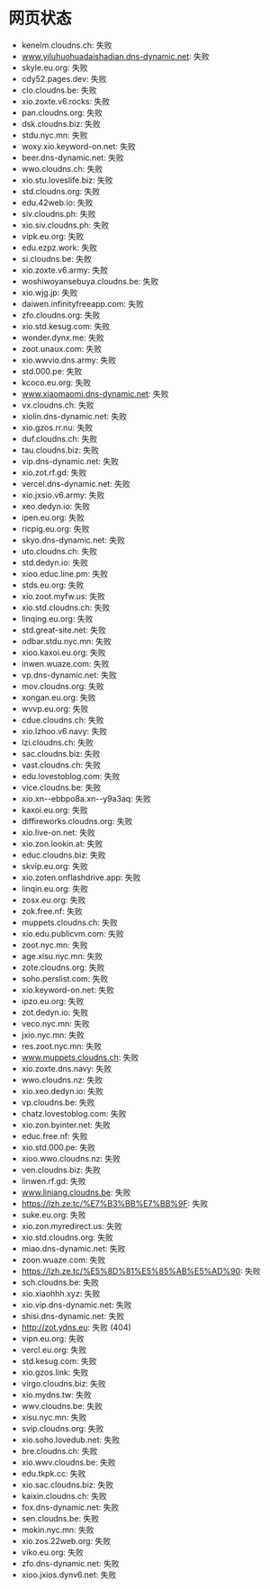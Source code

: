 # 网页状态
- kenelm.cloudns.ch: 失败
- www.yiluhuohuadaishadian.dns-dynamic.net: 失败
- skyle.eu.org: 失败
- cdy52.pages.dev: 失败
- clo.cloudns.be: 失败
- xio.zoxte.v6.rocks: 失败
- pan.cloudns.org: 失败
- dsk.cloudns.biz: 失败
- stdu.nyc.mn: 失败
- woxy.xio.keyword-on.net: 失败
- beer.dns-dynamic.net: 失败
- wwo.cloudns.ch: 失败
- xio.stu.loveslife.biz: 失败
- std.cloudns.org: 失败
- edu.42web.io: 失败
- siv.cloudns.ph: 失败
- xio.siv.cloudns.ph: 失败
- vipk.eu.org: 失败
- edu.ezpz.work: 失败
- si.cloudns.be: 失败
- xio.zoxte.v6.army: 失败
- woshiwoyansebuya.cloudns.be: 失败
- xio.wjg.jp: 失败
- daiwen.infinityfreeapp.com: 失败
- zfo.cloudns.org: 失败
- xio.std.kesug.com: 失败
- wonder.dynx.me: 失败
- zoot.unaux.com: 失败
- xio.wwvio.dns.army: 失败
- std.000.pe: 失败
- kcoco.eu.org: 失败
- www.xiaomaomi.dns-dynamic.net: 失败
- vx.cloudns.ch: 失败
- xiolin.dns-dynamic.net: 失败
- xio.gzos.rr.nu: 失败
- duf.cloudns.ch: 失败
- tau.cloudns.biz: 失败
- vip.dns-dynamic.net: 失败
- xio.zot.rf.gd: 失败
- vercel.dns-dynamic.net: 失败
- xio.jxsio.v6.army: 失败
- xeo.dedyn.io: 失败
- ipen.eu.org: 失败
- ricpig.eu.org: 失败
- skyo.dns-dynamic.net: 失败
- uto.cloudns.ch: 失败
- std.dedyn.io: 失败
- xioo.educ.line.pm: 失败
- stds.eu.org: 失败
- xio.zoot.myfw.us: 失败
- xio.std.cloudns.ch: 失败
- linqing.eu.org: 失败
- std.great-site.net: 失败
- odbar.stdu.nyc.mn: 失败
- xioo.kaxoi.eu.org: 失败
- inwen.wuaze.com: 失败
- vp.dns-dynamic.net: 失败
- mov.cloudns.org: 失败
- xongan.eu.org: 失败
- wvvp.eu.org: 失败
- cdue.cloudns.ch: 失败
- xio.lzhoo.v6.navy: 失败
- lzi.cloudns.ch: 失败
- sac.cloudns.biz: 失败
- vast.cloudns.ch: 失败
- edu.lovestoblog.com: 失败
- vice.cloudns.be: 失败
- xio.xn--ebbpo8a.xn--y9a3aq: 失败
- kaxoi.eu.org: 失败
- diffireworks.cloudns.org: 失败
- xio.live-on.net: 失败
- xio.zon.lookin.at: 失败
- educ.cloudns.biz: 失败
- skvip.eu.org: 失败
- xio.zoten.onflashdrive.app: 失败
- linqin.eu.org: 失败
- zosx.eu.org: 失败
- zok.free.nf: 失败
- muppets.cloudns.ch: 失败
- xio.edu.publicvm.com: 失败
- zoot.nyc.mn: 失败
- age.xisu.nyc.mn: 失败
- zote.cloudns.org: 失败
- soho.perslist.com: 失败
- xio.keyword-on.net: 失败
- ipzo.eu.org: 失败
- zot.dedyn.io: 失败
- veco.nyc.mn: 失败
- jxio.nyc.mn: 失败
- res.zoot.nyc.mn: 失败
- www.muppets.cloudns.ch: 失败
- xio.zoxte.dns.navy: 失败
- wwo.cloudns.nz: 失败
- xio.xeo.dedyn.io: 失败
- vp.cloudns.be: 失败
- chatz.lovestoblog.com: 失败
- xio.zon.byinter.net: 失败
- educ.free.nf: 失败
- xio.std.000.pe: 失败
- xioo.wwo.cloudns.nz: 失败
- ven.cloudns.biz: 失败
- linwen.rf.gd: 失败
- www.liniang.cloudns.be: 失败
- https://lzh.ze.tc/%E7%B3%BB%E7%BB%9F: 失败
- suke.eu.org: 失败
- xio.zon.myredirect.us: 失败
- xio.std.cloudns.org: 失败
- miao.dns-dynamic.net: 失败
- zoon.wuaze.com: 失败
- https://lzh.ze.tc/%E5%8D%81%E5%85%AB%E5%AD%90: 失败
- sch.cloudns.be: 失败
- xio.xiaohhh.xyz: 失败
- xio.vip.dns-dynamic.net: 失败
- shisi.dns-dynamic.net: 失败
- http://zot.ydns.eu: 失败 (404)
- vipn.eu.org: 失败
- vercl.eu.org: 失败
- std.kesug.com: 失败
- xio.gzos.link: 失败
- virgo.cloudns.biz: 失败
- xio.mydns.tw: 失败
- wwv.cloudns.be: 失败
- xisu.nyc.mn: 失败
- svip.cloudns.org: 失败
- xio.soho.lovedub.net: 失败
- bre.cloudns.ch: 失败
- xio.wwv.cloudns.be: 失败
- edu.tkpk.cc: 失败
- xio.sac.cloudns.biz: 失败
- kaixin.cloudns.ch: 失败
- fox.dns-dynamic.net: 失败
- sen.cloudns.be: 失败
- mokin.nyc.mn: 失败
- xio.zos.22web.org: 失败
- viko.eu.org: 失败
- zfo.dns-dynamic.net: 失败
- xioo.jxios.dynv6.net: 失败
